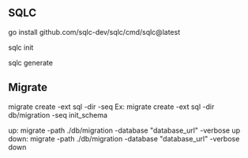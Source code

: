 ## SQLC ##

go install github.com/sqlc-dev/sqlc/cmd/sqlc@latest

sqlc init

sqlc generate

## Migrate ##

migrate create -ext sql -dir <directory> -seq <name>
Ex: migrate create -ext sql -dir db/migration -seq init_schema

up: migrate -path ./db/migration -database "database_url" -verbose up
down: migrate -path ./db/migration -database "database_url" -verbose down